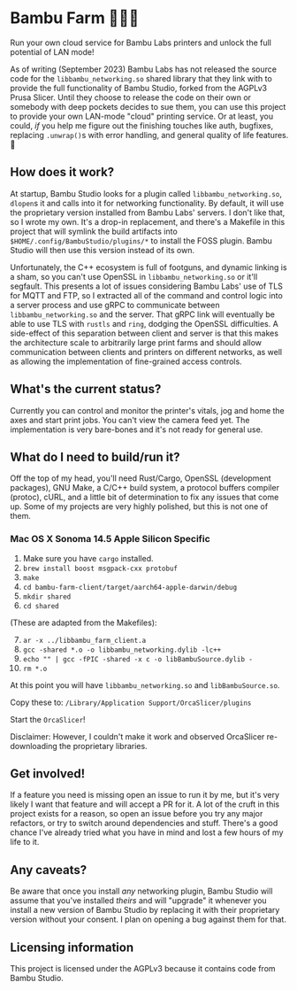 # Bambu Farm 🧑🏽‍🌾

Run your own cloud service for Bambu Labs printers and unlock the full potential of LAN mode!

As of writing (September 2023) Bambu Labs has not released the source code for the `libbambu_networking.so` shared library that they link with to provide the full functionality of Bambu Studio, forked from the AGPLv3 Prusa Slicer. Until they choose to release the code on their own or somebody with deep pockets decides to sue them, you can use this project to provide your own LAN-mode "cloud" printing service. Or at least, you could, *if* you help me figure out the finishing touches like auth, bugfixes, replacing `.unwrap()`s with error handling, and general quality of life features. 👀

## How does it work?

At startup, Bambu Studio looks for a plugin called `libbambu_networking.so`, `dlopen`s it and calls into it for networking functionality. By default, it will use the proprietary version installed from Bambu Labs' servers. I don't like that, so I wrote my own. It's a drop-in replacement, and there's a Makefile in this project that will symlink the build artifacts into `$HOME/.config/BambuStudio/plugins/*` to install the FOSS plugin. Bambu Studio will then use this version instead of its own.

Unfortunately, the C++ ecosystem is full of footguns, and dynamic linking is a sham, so you can't use OpenSSL in `libbambu_networking.so` or it'll segfault. This presents a lot of issues considering Bambu Labs' use of TLS for MQTT and FTP, so I extracted all of the command and control logic into a server process and use gRPC to communicate between `libbambu_networking.so` and the server. That gRPC link will eventually be able to use TLS with `rustls` and `ring`, dodging the OpenSSL difficulties. A side-effect of this separation between client and server is that this makes the architecture scale to arbitrarily large print farms and should allow communication between clients and printers on different networks, as well as allowing the implementation of fine-grained access controls.

## What's the current status?

Currently you can control and monitor the printer's vitals, jog and home the axes and start print jobs. You can't view the camera feed yet. The implementation is very bare-bones and it's not ready for general use.

## What do I need to build/run it?

Off the top of my head, you'll need Rust/Cargo, OpenSSL (development packages), GNU Make, a C/C++ build system, a protocol buffers compiler (protoc), cURL, and a little bit of determination to fix any issues that come up. Some of my projects are very highly polished, but this is not one of them.

### Mac OS X Sonoma 14.5 Apple Silicon Specific

1. Make sure you have `cargo` installed.
2. `brew install boost msgpack-cxx protobuf`
3. `make`
4. `cd bambu-farm-client/target/aarch64-apple-darwin/debug`
5. `mkdir shared`
6. `cd shared`

(These are adapted from the Makefiles):

7. `ar -x ../libbambu_farm_client.a`
8. `gcc -shared *.o -o libbambu_networking.dylib -lc++`
9. `echo "" | gcc -fPIC -shared -x c -o libBambuSource.dylib -`
10. `rm *.o`

At this point you will have `libbambu_networking.so` and `libBambuSource.so`.

Copy these to: `/Library/Application Support/OrcaSlicer/plugins`

Start the `OrcaSlicer`!

Disclaimer: However, I couldn't make it work and observed OrcaSlicer re-downloading the proprietary libraries.

## Get involved!

If a feature you need is missing open an issue to run it by me, but it's very likely I want that feature and will accept a PR for it. A lot of the cruft in this project exists for a reason, so open an issue before you try any major refactors, or try to switch around dependencies and stuff. There's a good chance I've already tried what you have in mind and lost a few hours of my life to it.

## Any caveats?

Be aware that once you install *any* networking plugin, Bambu Studio will assume that you've installed *theirs* and will "upgrade" it whenever you install a new version of Bambu Studio by replacing it with their proprietary version without your consent. I plan on opening a bug against them for that.

## Licensing information

This project is licensed under the AGPLv3 because it contains code from Bambu Studio.
